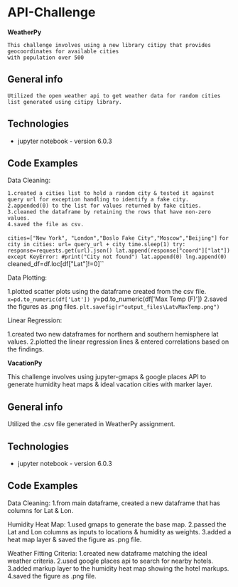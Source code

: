 # API-Challenge

**WeatherPy**

	This challenge involves using a new library citipy that provides geocoordinates for available cities
	with population over 500

## General info
	Utilized the open weather api to get weather data for random cities list generated using citipy library.

## Technologies
* jupyter notebook - version 6.0.3

## Code Examples

Data Cleaning:

	1.created a cities list to hold a random city & tested it against query url for exception handling to identify a fake city.  
	2.appended(0) to the list for values returned by fake cities.  
	3.cleaned the dataframe by retaining the rows that have non-zero values.  
	4.saved the file as csv.  

``cities=["New York", "London","Boslo Fake City","Moscow","Beijing"]``
``for city in cities:
    url= query_url + city
    time.sleep(1)
    try:
        response=requests.get(url).json()
        lat.append(response["coord"]["lat"])
	except KeyError:
        #print("City not found")
        lat.append(0)
        lng.append(0)
``cleaned_df=df.loc[df["Lat"]!=0]``


 Data Plotting:
 
 1.plotted scatter plots using the dataframe created from the csv file.
 ``x=pd.to_numeric(df['Lat'])
 ``y=pd.to_numeric(df['Max Temp (F)'])
 2.saved the figures as .png files.
 ``plt.savefig(r"output_files\LatvMaxTemp.png")``
 
 Linear Regression:
 
1.created two new dataframes for northern and southern hemisphere lat values.
2.plotted the linear regression lines & entered correlations based on the findings.


**VacationPy**

This challenge involves using jupyter-gmaps & google places API to generate humidity heat maps & ideal vacation cities with marker layer.

## General info
Utilized the .csv file generated in WeatherPy assignment.

## Technologies
* jupyter notebook - version 6.0.3

## Code Examples

Data Cleaning:
1.from main dataframe, created a new dataframe that has columns for Lat & Lon.

 Humidity Heat Map:
 1.used gmaps to generate the base map.
 2.passed the Lat and Lon columns as inputs to locations & humidity as weights.
 3.added a heat map layer & saved the figure as .png file.
 
 Weather Fitting Criteria:
 1.created new dataframe matching the ideal weather criteria.
 2.used google places api to search for nearby hotels.
 3.added markup layer to the humidity heat map showing the hotel markups.
 4.saved the figure as .png file.
 